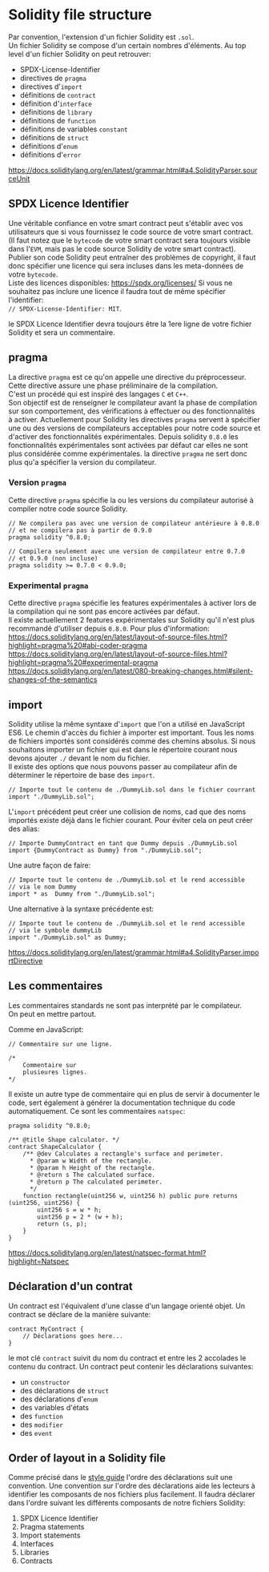 # Solidity file structure

Par convention, l'extension d'un fichier Solidity est `.sol`.  
Un fichier Solidity se compose d'un certain nombres d'éléments.
Au top level d'un fichier Solidity on peut retrouver:

- SPDX-License-Identifier
- directives de `pragma`
- directives d'`import`
- définitions de `contract`
- définition d'`interface`
- définitions de `library`
- définitions de `function`
- définitions de variables `constant`
- définitions de `struct`
- définitions d'`enum`
- définitions d'`error`

https://docs.soliditylang.org/en/latest/grammar.html#a4.SolidityParser.sourceUnit

## SPDX Licence Identifier

Une véritable confiance en votre smart contract peut s'établir avec vos utilisateurs que si vous fournissez le code source de votre smart contract.  
(Il faut notez que le `bytecode` de votre smart contract sera toujours visible dans l'`EVM`, mais pas le code source Solidity de votre smart contract).  
Publier son code Solidity peut entraîner des problèmes de copyright, il faut donc spécifier une licence qui sera incluses dans les meta-données de votre `bytecode`.  
Liste des licences disponibles: https://spdx.org/licenses/
Si vous ne souhaitez pas inclure une licence il faudra tout de même spécifier l'identifier:  
`// SPDX-License-Identifier: MIT`.

le SPDX Licence Identifier devra toujours être la 1ere ligne de votre fichier Solidity et sera un commentaire.

## pragma

La directive `pragma` est ce qu'on appelle une directive du préprocesseur.
Cette directive assure une phase préliminaire de la compilation.  
C'est un procédé qui est inspiré des langages `C` et `C++`.  
Son objectif est de renseigner le compilateur avant la phase de compilation sur son comportement, des vérifications à effectuer ou des fonctionnalités à activer.
Actuellement pour Solidity les directives `pragma` servent à spécifier une ou des versions de compilateurs acceptables pour notre code source et d'activer des fonctionnalités expérimentales.
Depuis solidity `0.8.0` les fonctionnalités expérimentales sont activées par défaut car elles ne sont plus considérée comme expérimentales. la directive `pragma` ne sert donc plus qu'a spécifier la version du compilateur.

### Version `pragma`

Cette directive `pragma` spécifie la ou les versions du compilateur autorisé à compiler notre code source Solidity.

```solidity
// Ne compilera pas avec une version de compilateur antérieure à 0.8.0
// et ne compilera pas à partir de 0.9.0
pragma solidity ^0.8.0;
```

```solidity
// Compilera seulement avec une version de compilateur entre 0.7.0
// et 0.9.0 (non incluse)
pragma solidity >= 0.7.0 < 0.9.0;
```

### Experimental `pragma`

Cette directive `pragma` spécifie les features expérimentales à activer lors de la compilation qui ne sont pas encore activées par défaut.  
Il existe actuellement 2 features expérimentales sur Solidity qu'il n'est plus recommandé d'utiliser depuis `0.8.0`.
Pour plus d'information:
https://docs.soliditylang.org/en/latest/layout-of-source-files.html?highlight=pragma%20#abi-coder-pragma
https://docs.soliditylang.org/en/latest/layout-of-source-files.html?highlight=pragma%20#experimental-pragma
https://docs.soliditylang.org/en/latest/080-breaking-changes.html#silent-changes-of-the-semantics

## import

Solidity utilise la même syntaxe d'`import` que l'on a utilisé en JavaScript ES6.
Le chemin d'accès du fichier à importer est important. Tous les noms de fichiers importés sont considérés comme des chemins absolus. Si nous souhaitons importer un fichier qui est dans le répertoire courant nous devons ajouter `./` devant le nom du fichier.  
Il existe des options que nous pouvons passer au compilateur afin de déterminer le répertoire de base des `import`.

```solidity
// Importe tout le contenu de ./DummyLib.sol dans le fichier courrant
import "./DummyLib.sol";
```

L'`import` précédent peut créer une collision de noms, cad que des noms importés existe déjà dans le fichier courant.
Pour éviter cela on peut créer des alias:

```solidity
// Importe DummyContract en tant que Dummy depuis ./DummyLib.sol
import {DummyContract as Dummy} from "./DummyLib.sol";
```

Une autre façon de faire:

```solidity
// Importe tout le contenu de ./DummyLib.sol et le rend accessible
// via le nom Dummy
import * as  Dummy from "./DummyLib.sol";
```

Une alternative à la syntaxe précédente est:

```solidity
// Importe tout le contenu de ./DummyLib.sol et le rend accessible
// via le symbole dummyLib
import "./DummyLib.sol" as Dummy;
```

https://docs.soliditylang.org/en/latest/grammar.html#a4.SolidityParser.importDirective

## Les commentaires

Les commentaires standards ne sont pas interprété par le compilateur.  
On peut en mettre partout.

Comme en JavaScript:

```solidity
// Commentaire sur une ligne.

/*
    Commentaire sur
    plusieures lignes.
*/
```

Il existe un autre type de commentaire qui en plus de servir à documenter le code,
sert également à générer la documentation technique du code automatiquement.
Ce sont les commentaires `natspec`:

```solidity
pragma solidity ^0.8.0;

/** @title Shape calculator. */
contract ShapeCalculator {
    /** @dev Calculates a rectangle's surface and perimeter.
      * @param w Width of the rectangle.
      * @param h Height of the rectangle.
      * @return s The calculated surface.
      * @return p The calculated perimeter.
      */
    function rectangle(uint256 w, uint256 h) public pure returns (uint256, uint256) {
        uint256 s = w * h;
        uint256 p = 2 * (w + h);
        return (s, p);
    }
}
```

https://docs.soliditylang.org/en/latest/natspec-format.html?highlight=Natspec

## Déclaration d'un contrat

Un contract est l'équivalent d'une classe d'un langage orienté objet.
Un contract se déclare de la manière suivante:

```solidity
contract MyContract {
    // Déclarations goes here...
}
```

le mot clé `contract` suivit du nom du contract et entre les 2 accolades le contenu du contract.
Un contract peut contenir les déclarations suivantes:

- un `constructor`
- des déclarations de `struct`
- des déclarations d'`enum`
- des variables d'états
- des `function`
- des `modifier`
- des `event`

## Order of layout in a Solidity file

Comme précisé dans le [style guide](https://docs.soliditylang.org/en/latest/style-guide.html#order-of-layout) l'ordre des déclarations suit une convention.
Une convention sur l'ordre des déclarations aide les lecteurs à identifier les composants de nos fichiers plus facilement.
Il faudra déclarer dans l'ordre suivant les différents composants de notre fichiers Solidity:

1. SPDX Licence Identifier
2. Pragma statements
3. Import statements
4. Interfaces
5. Libraries
6. Contracts
